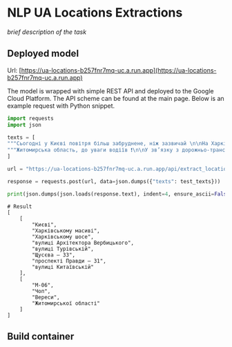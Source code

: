 # NLP UA Locations Extractions

*brief description of the task*

## Deployed model

Url: [https://ua-locations-b257fnr7mq-uc.a.run.app](https://ua-locations-b257fnr7mq-uc.a.run.app) 

The model is wrapped with simple REST API and deployed to the Google Cloud Platform. The API scheme can be found at the main page. Below is an example request with Python snippet.

```Python
import requests
import json

texts = [
"""Сьогодні у Києві повітря більш забруднене, ніж зазвичай \n\nНа Харківському масиві шостий день поспіль спостерігається перевищення гранично допустимої концентрації сірководню. \n\nНа лівому березі моніторинг на Харківському шосе показав індекс 55, а на вулиці Архітектора Вербицького – 52.  \n\nНа правому березі пункт моніторингу на вулиці Турівській зафіксував позначку – 34, на Щусєва – 33, на проспекті Правди – 31, а на вулиці Китаївській – 37. """,
"""Житомирська область, до уваги водіїв ❗️\n\nУ зв’язку з дорожньо-транспортною пригодою з потерпілими, що сталася, близько 18-ї години, на 132 км автодороги М-06 Київ — Чоп (поблизу села Вереси Житомирської області), рух транспорту частково ускладнений в обох напрямках.\n\nПлануйте маршрут своєї поїздки з урахуванням цієї інформації. \n\nПідписатися | Запропонувати новину | Реклама | Автострахування | Страхування життя """
]

url = "https://ua-locations-b257fnr7mq-uc.a.run.app/api/extract_locations/"

response = requests.post(url, data=json.dumps({"texts": test_texts}))

print(json.dumps(json.loads(response.text), indent=4, ensure_ascii=False))
```

```
# Result 
[
    [
        "Києві",
        "Харківському масиві",
        "Харківському шосе",
        "вулиці Архітектора Вербицького",
        "вулиці Турівській",
        "Щусєва – 33",
        "проспекті Правди – 31",
        "вулиці Китаївській"
    ],
    [
        "М-06",
        "Чоп",
        "Вереси",
        "Житомирської області"
    ]
]
```

## Build container
